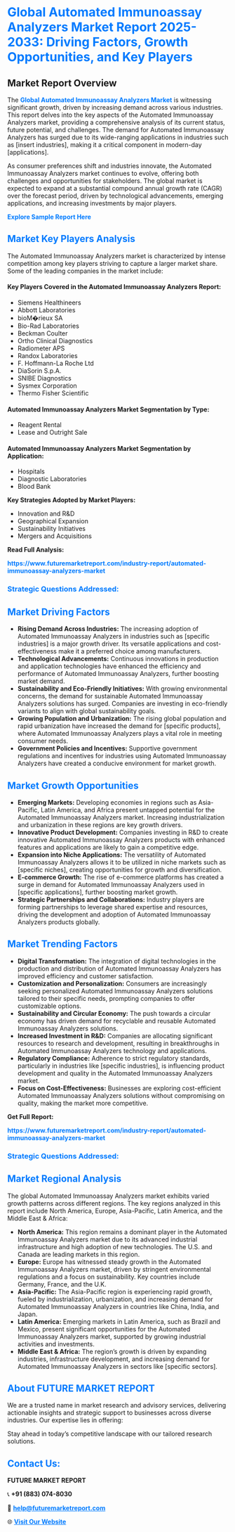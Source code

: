 <h1 style="color: #007BFF;">Global Automated Immunoassay Analyzers Market Report 2025-2033: Driving Factors, Growth Opportunities, and Key Players</h1>

<section id="overview">
<h2>Market Report Overview</h2>
<p>The <a href="https://www.futuremarketreport.com/industry-report/automated-immunoassay-analyzers-market" style="color: #007BFF; text-decoration: none;"><strong>Global Automated Immunoassay Analyzers Market</strong></a> is witnessing significant growth, driven by increasing demand across various industries. This report delves into the key aspects of the Automated Immunoassay Analyzers market, providing a comprehensive analysis of its current status, future potential, and challenges. The demand for Automated Immunoassay Analyzers has surged due to its wide-ranging applications in industries such as [insert industries], making it a critical component in modern-day [applications].</p>
<p>As consumer preferences shift and industries innovate, the Automated Immunoassay Analyzers market continues to evolve, offering both challenges and opportunities for stakeholders. The global market is expected to expand at a substantial compound annual growth rate (CAGR) over the forecast period, driven by technological advancements, emerging applications, and increasing investments by major players.</p>
</section>

<section id="overview">
<p><a href="https://www.futuremarketreport.com/request-sample/reportId=49218" style="color: #007BFF; text-decoration: none;"><strong>Explore Sample Report Here</strong></a></p>
</section>

<section id="key-players">
<h2 style="color: #007BFF;">Market Key Players Analysis</h2>
<p>The Automated Immunoassay Analyzers market is characterized by intense competition among key players striving to capture a larger market share. Some of the leading companies in the market include:</p>
<h4>Key Players Covered in the Automated Immunoassay Analyzers Report:</h4>
<ul><li>Siemens Healthineers</li><li>Abbott Laboratories</li><li>bioM�rieux SA</li><li>Bio-Rad Laboratories</li><li>Beckman Coulter</li><li>Ortho Clinical Diagnostics</li><li>Radiometer APS</li><li>Randox Laboratories</li><li>F. Hoffmann-La Roche Ltd</li><li>DiaSorin S.p.A.</li><li>SNIBE Diagnostics</li><li>Sysmex Corporation</li><li>Thermo Fisher Scientific</li></ul>
<h4>Automated Immunoassay Analyzers Market Segmentation by Type:</h4>
<ul><li>Reagent Rental</li><li>Lease and Outright Sale</li></ul>

<h4>Automated Immunoassay Analyzers Market Segmentation by Application:</h4>
<ul><li>Hospitals</li><li>Diagnostic Laboratories</li><li>Blood Bank</li></ul>
<p><strong>Key Strategies Adopted by Market Players:</strong></p>
<ul>
<li>Innovation and R&D</li>
<li>Geographical Expansion</li>
<li>Sustainability Initiatives</li>
<li>Mergers and Acquisitions</li>
</ul>
</section>

<section>
<p><strong>Read Full Analysis: </strong></p><a href="https://www.futuremarketreport.com/industry-report/automated-immunoassay-analyzers-market" style="color: #007BFF; text-decoration: none;"><strong>https://www.futuremarketreport.com/industry-report/automated-immunoassay-analyzers-market</strong></a>
<h3 style="color: #007BFF;">Strategic Questions Addressed:</h3>
</section>

<section id="driving-factors">
<h2 style="color: #007BFF;">Market Driving Factors</h2>
<ul>
<li><strong>Rising Demand Across Industries:</strong> The increasing adoption of Automated Immunoassay Analyzers in industries such as [specific industries] is a major growth driver. Its versatile applications and cost-effectiveness make it a preferred choice among manufacturers.</li>
<li><strong>Technological Advancements:</strong> Continuous innovations in production and application technologies have enhanced the efficiency and performance of Automated Immunoassay Analyzers, further boosting market demand.</li>
<li><strong>Sustainability and Eco-Friendly Initiatives:</strong> With growing environmental concerns, the demand for sustainable Automated Immunoassay Analyzers solutions has surged. Companies are investing in eco-friendly variants to align with global sustainability goals.</li>
<li><strong>Growing Population and Urbanization:</strong> The rising global population and rapid urbanization have increased the demand for [specific products], where Automated Immunoassay Analyzers plays a vital role in meeting consumer needs.</li>
<li><strong>Government Policies and Incentives:</strong> Supportive government regulations and incentives for industries using Automated Immunoassay Analyzers have created a conducive environment for market growth.</li>
</ul>
</section>

<section id="growth-opportunities">
<h2 style="color: #007BFF;">Market Growth Opportunities</h2>
<ul>
<li><strong>Emerging Markets:</strong> Developing economies in regions such as Asia-Pacific, Latin America, and Africa present untapped potential for the Automated Immunoassay Analyzers market. Increasing industrialization and urbanization in these regions are key growth drivers.</li>
<li><strong>Innovative Product Development:</strong> Companies investing in R&D to create innovative Automated Immunoassay Analyzers products with enhanced features and applications are likely to gain a competitive edge.</li>
<li><strong>Expansion into Niche Applications:</strong> The versatility of Automated Immunoassay Analyzers allows it to be utilized in niche markets such as [specific niches], creating opportunities for growth and diversification.</li>
<li><strong>E-commerce Growth:</strong> The rise of e-commerce platforms has created a surge in demand for Automated Immunoassay Analyzers used in [specific applications], further boosting market growth.</li>
<li><strong>Strategic Partnerships and Collaborations:</strong> Industry players are forming partnerships to leverage shared expertise and resources, driving the development and adoption of Automated Immunoassay Analyzers products globally.</li>
</ul>
</section>

<section id="trending-factors">
<h2 style="color: #007BFF;">Market Trending Factors</h2>
<ul>
<li><strong>Digital Transformation:</strong> The integration of digital technologies in the production and distribution of Automated Immunoassay Analyzers has improved efficiency and customer satisfaction.</li>
<li><strong>Customization and Personalization:</strong> Consumers are increasingly seeking personalized Automated Immunoassay Analyzers solutions tailored to their specific needs, prompting companies to offer customizable options.</li>
<li><strong>Sustainability and Circular Economy:</strong> The push towards a circular economy has driven demand for recyclable and reusable Automated Immunoassay Analyzers solutions.</li>
<li><strong>Increased Investment in R&D:</strong> Companies are allocating significant resources to research and development, resulting in breakthroughs in Automated Immunoassay Analyzers technology and applications.</li>
<li><strong>Regulatory Compliance:</strong> Adherence to strict regulatory standards, particularly in industries like [specific industries], is influencing product development and quality in the Automated Immunoassay Analyzers market.</li>
<li><strong>Focus on Cost-Effectiveness:</strong> Businesses are exploring cost-efficient Automated Immunoassay Analyzers solutions without compromising on quality, making the market more competitive.</li>
</ul>
</section>

<section>
<p><strong>Get Full Report: </strong></p><a href="https://www.futuremarketreport.com/industry-report/automated-immunoassay-analyzers-market" style="color: #007BFF; text-decoration: none;"><strong>https://www.futuremarketreport.com/industry-report/automated-immunoassay-analyzers-market</strong></a>
<h3 style="color: #007BFF;">Strategic Questions Addressed:</h3>
</section>


<section id="regional-analysis">
<h2 style="color: #007BFF;">Market Regional Analysis</h2>
<p>The global Automated Immunoassay Analyzers market exhibits varied growth patterns across different regions. The key regions analyzed in this report include North America, Europe, Asia-Pacific, Latin America, and the Middle East & Africa:</p>
<ul>
<li><strong>North America:</strong> This region remains a dominant player in the Automated Immunoassay Analyzers market due to its advanced industrial infrastructure and high adoption of new technologies. The U.S. and Canada are leading markets in this region.</li>
<li><strong>Europe:</strong> Europe has witnessed steady growth in the Automated Immunoassay Analyzers market, driven by stringent environmental regulations and a focus on sustainability. Key countries include Germany, France, and the U.K.</li>
<li><strong>Asia-Pacific:</strong> The Asia-Pacific region is experiencing rapid growth, fueled by industrialization, urbanization, and increasing demand for Automated Immunoassay Analyzers in countries like China, India, and Japan.</li>
<li><strong>Latin America:</strong> Emerging markets in Latin America, such as Brazil and Mexico, present significant opportunities for the Automated Immunoassay Analyzers market, supported by growing industrial activities and investments.</li>
<li><strong>Middle East & Africa:</strong> The region’s growth is driven by expanding industries, infrastructure development, and increasing demand for Automated Immunoassay Analyzers in sectors like [specific sectors].</li>
</ul>
</section>

<footer>
<h2 style="color: #007BFF;">About FUTURE MARKET REPORT</h2>
<p>We are a trusted name in market research and advisory services, delivering actionable insights and strategic support to businesses across diverse industries. Our expertise lies in offering:</p>

<p>Stay ahead in today’s competitive landscape with our tailored research solutions.</p>

<h2 style="color: #007BFF;">Contact Us:</h2>
<p><strong>FUTURE MARKET REPORT</strong></p>
<p>📞 <strong>+91 (883) 074-8030</strong></p>
<p>📧 <strong><a href="mailto:help@futuremarketreport.com" style="color: #007BFF;">help@futuremarketreport.com</a></strong></p>
<p>🌐 <strong><a href="https://www.futuremarketreport.com/" style="color: #007BFF;">Visit Our Website</a></strong></p>
</footer>